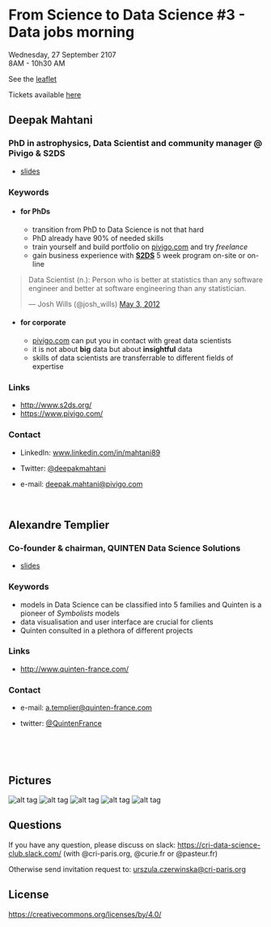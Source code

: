 # From Science to Data Science #3 - Data jobs morning
Wednesday, 27 September 2107 <br>
8AM - 10h30 AM <br>

See the [leaflet](./DSHDI.pdf)


Tickets available [here](https://events.cri-paris.org/e/96/from-science-to-data-science-3-data-jobs-morning) 

## Deepak Mahtani
### PhD in astrophysics, Data Scientist and community manager @ Pivigo & S2DS

* [slides](./Paris_2.pdf)  

### Keywords

* #### for PhDs

  * transition from PhD to Data Science is not that hard
  * PhD already have 90% of needed skills 
  * train yourself and build portfolio on [pivigo.com](https://www.pivigo.com/) and try *freelance*
  * gain business experience with  [**S2DS**](http://www.s2ds.org/) 5 week program on-site or on-line 

<blockquote class="twitter-tweet" data-lang="en"><p lang="en" dir="ltr">Data Scientist (n.): Person who is better at statistics than any software engineer and better at software engineering than any statistician.</p>&mdash; Josh Wills (@josh_wills) <a href="https://twitter.com/josh_wills/status/198093512149958656?ref_src=twsrc%5Etfw">May 3, 2012</a></blockquote>
<script async src="//platform.twitter.com/widgets.js" charset="utf-8"></script>

* #### for corporate

  *  [pivigo.com](https://www.pivigo.com/) can put you in contact with great data scientists 
  * it is not about **big** data but about **insightful** data
  * skills of data scientists are transferrable to different fields of expertise

### Links

  - http://www.s2ds.org/
  - https://www.pivigo.com/

### Contact
* LinkedIn: www.linkedin.com/in/mahtani89

* Twitter: [@deepakmahtani](https://twitter.com/deepakmahtani)

* e-mail: [deepak.mahtani@pivigo.com](mailto:deepak.mahtani@pivigo.com)

  ​


## Alexandre Templier
### Co-founder & chairman, QUINTEN Data Science Solutions

* [slides](./Quinten.pdf)  

### Keywords

* models in Data Science can be classified into 5 families and Quinten is a pioneer of *Symbolists* models
* data visualisation and user interface are crucial for clients
* Quinten consulted in a plethora of different projects 

### Links

  - http://www.quinten-france.com/


### Contact

* e-mail: [a.templier@quinten-france.com ](mailto:a.templier@quinten-france.com)

* twitter: [@QuintenFrance](https://twitter.com/quintenfrance?lang=en)

  ​

  ​

## Pictures
![alt tag](./Photos/DJ6.jpg)
![alt tag](./Photos/DJ1.jpg)
![alt tag](./Photos/DJ4.jpg)
![alt tag](./Photos/DS3.jpg)
![alt tag](./Photos/DJ5.jpg)



## Questions
If you have any question, please discuss on slack: https://cri-data-science-club.slack.com/ (with @cri-paris.org, @curie.fr or @pasteur.fr)

Otherwise send invitation request to: urszula.czerwinska@cri-paris.org
## License
https://creativecommons.org/licenses/by/4.0/


